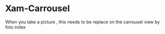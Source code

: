 # Xam-Carrousel
When you take a picture , this needs to be replace on the carrousel view by foto index
